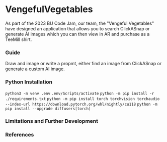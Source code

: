 # VengefulVegetables
As part of the 2023 BU Code Jam, our team, the "Vengeful Vegetables" have designed an application that allows you to search ClickASnap or generate AI images which you can then view in AR and purchase as a TeeMill shirt.

### Guide
Draw and image or write a propmt, either find an image from ClickASnap or generate a custom AI image.

### Python Installation
`python3 -m venv .env`
`.env/Scripts/activate`
`python -m pip install -r ./requirements.txt`
`python -m pip install torch torchvision torchaudio --index-url https://download.pytorch.org/whl/nightly/cu118`
`python -m pip install --upgrade diffusers[torch]`

### Limitations and Further Development


### References



